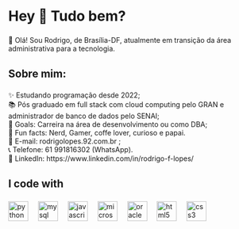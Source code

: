 <h1 align="left">Hey 👋 Tudo bem?</h1>

###

<p align="left">👋 Olá! Sou Rodrigo, de Brasília-DF, atualmente em transição da área administrativa para a tecnologia.</p>

###

<h2 align="left">Sobre mim:</h2>

###

<p align="left">✨ Estudando programação desde 2022;<br>📚 Pós graduado em full stack com cloud computing pelo GRAN e administrador de banco de dados pelo SENAI;<br>🎯 Goals: Carreira na área de desenvolvimento ou como DBA;<br>🎲 Fun facts: Nerd, Gamer, coffe lover, curioso e papai.<br>📧 E-mail: rodrigolopes.92.com.br ; <br>📞 Telefone: 61 991816302 (WhatsApp).<br>🔗 LinkedIn: https://www.linkedin.com/in/rodrigo-f-lopes/</p>

###

<h2 align="left">I code with</h2>

###

<div align="left">
  <img src="https://cdn.jsdelivr.net/gh/devicons/devicon/icons/python/python-original.svg" height="40" alt="python logo"  />
  <img width="12" />
  <img src="https://cdn.jsdelivr.net/gh/devicons/devicon/icons/mysql/mysql-original.svg" height="40" alt="mysql logo"  />
  <img width="12" />
  <img src="https://cdn.jsdelivr.net/gh/devicons/devicon/icons/javascript/javascript-original.svg" height="40" alt="javascript logo"  />
  <img width="12" />
  <img src="https://cdn.jsdelivr.net/gh/devicons/devicon/icons/microsoftsqlserver/microsoftsqlserver-plain.svg" height="40" alt="microsoftsqlserver logo"  />
  <img width="12" />
  <img src="https://cdn.jsdelivr.net/gh/devicons/devicon/icons/oracle/oracle-original.svg" height="40" alt="oracle logo"  />
  <img width="12" />
  <img src="https://cdn.jsdelivr.net/gh/devicons/devicon/icons/html5/html5-original.svg" height="40" alt="html5 logo"  />
  <img width="12" />
  <img src="https://cdn.jsdelivr.net/gh/devicons/devicon/icons/css3/css3-original.svg" height="40" alt="css3 logo"  />
</div>

###
